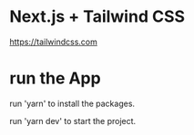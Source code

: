 # Next.js + Tailwind CSS 
https://tailwindcss.com

# run the App
run 'yarn' to install the packages.

run 'yarn dev' to start the project.
